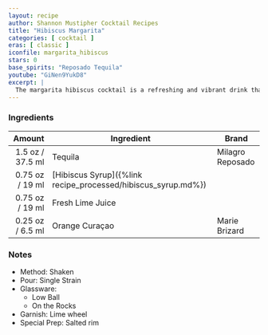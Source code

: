 ```yaml
---
layout: recipe
author: Shannon Mustipher Cocktail Recipes
title: "Hibiscus Margarita"
categories: [ cocktail ]
eras: [ classic ]
iconfile: margarita_hibiscus
stars: 0
base_spirits: "Reposado Tequila"
youtube: "GiNen9YukD8"
excerpt: |
  The margarita hibiscus cocktail is a refreshing and vibrant drink that combines the classic margarita with the floral notes of hibiscus. It typically includes tequila, orange liqueur, lime juice, and a homemade hibiscus syrup. The syrup adds a beautiful pink hue and a slightly sweet and tangy flavor to the drink.
---
```


### Ingredients

|  Amount | Ingredient                                          | Brand            |
| ------: | --------------------------------------------------- | ---------------- |
|  1.5 oz / 37.5 ml | Tequila                                             | Milagro Reposado |
| 0.75 oz / 19 ml | [Hibiscus Syrup]({%link recipe_processed/hibiscus_syrup.md%}) |
| 0.75 oz / 19 ml | Fresh Lime Juice                                    |
| 0.25 oz / 6.5 ml | Orange Curaçao                                      | Marie Brizard    |

### Notes

- Method: Shaken
- Pour: Single Strain
- Glassware:
  - Low Ball
  - On the Rocks
- Garnish: Lime wheel
- Special Prep: Salted rim
